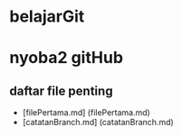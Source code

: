 # belajarGit
# nyoba2 gitHub

## daftar file penting

- [filePertama.md] (filePertama.md)
- [catatanBranch.md] (catatanBranch.md)
